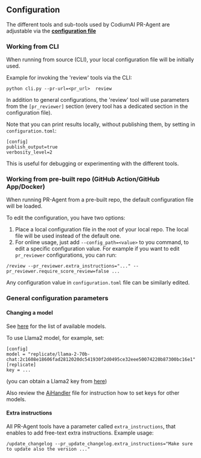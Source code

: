 ## Configuration

The different tools and sub-tools used by CodiumAI PR-Agent are adjustable via the **[configuration file](pr_agent/settings/configuration.toml)**

### Working from CLI
When running from source (CLI), your local configuration file will be initially used.

Example for invoking the 'review' tools via the CLI: 

```
python cli.py --pr-url=<pr_url>  review
```
In addition to general configurations, the 'review' tool will use parameters from the `[pr_reviewer]` section (every tool has a dedicated section in the configuration file).

Note that you can print results locally, without publishing them, by setting in `configuration.toml`:

```
[config]
publish_output=true
verbosity_level=2
```
This is useful for debugging or experimenting with the different tools.

### Working from pre-built repo (GitHub Action/GitHub App/Docker)
When running PR-Agent from a pre-built repo, the default configuration file will be loaded.

To edit the configuration, you have two options: 
1. Place a local configuration file in the root of your local repo. The local file will be used instead of the default one.
2. For online usage, just add `--config_path=<value>` to you command, to edit a specific configuration value.
For example if you want to edit `pr_reviewer` configurations, you can run:
```
/review --pr_reviewer.extra_instructions="..." --pr_reviewer.require_score_review=false ...
```

Any configuration value in `configuration.toml` file can be similarly edited.

### General configuration parameters

#### Changing a model
See [here](pr_agent/algo/__init__.py) for the list of available models.

To use Llama2 model, for example, set:
```
[config]
model = "replicate/llama-2-70b-chat:2c1608e18606fad2812020dc541930f2d0495ce32eee50074220b87300bc16e1"
[replicate]
key = ...
```
(you can obtain a Llama2 key from [here](https://replicate.com/replicate/llama-2-70b-chat/api))

Also review the [AiHandler](pr_agent/algo/ai_handler.py) file for instruction how to set keys for other models.

#### Extra instructions
All PR-Agent tools have a parameter called `extra_instructions`, that enables to add free-text extra instructions. Example usage:
```
/update_changelog --pr_update_changelog.extra_instructions="Make sure to update also the version ..."
```